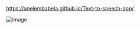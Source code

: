https://anelembabela.github.io/Text-to-speech-app/

![image](https://user-images.githubusercontent.com/8805744/181784198-806d154e-3dca-4289-8c3b-013c95d95783.png)
